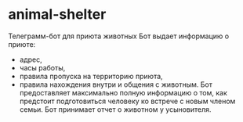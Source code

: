 # animal-shelter
Телеграмм-бот для приюта животных
Бот выдает информацию о приюте: 
- адрес,
- часы работы,
- правила пропуска на территорию приюта,
- правила нахождения внутри и общения с животным.
Бот предоставляет максимально полную информацию о том, как предстоит подготовиться человеку ко встрече с новым членом семьи.
Бот принимает отчет о животном у усыновителя. 
